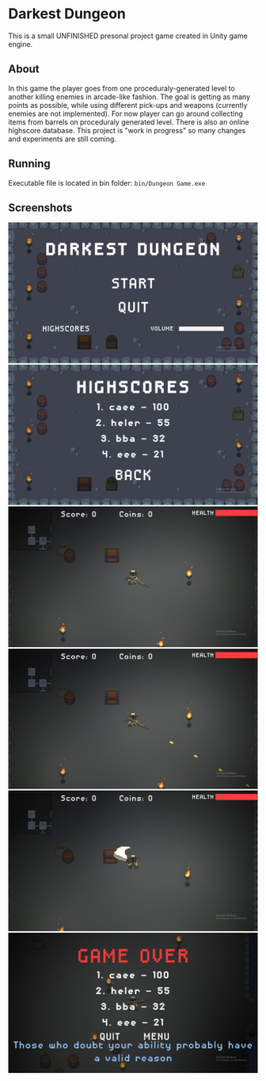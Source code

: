 # Darkest Dungeon

This is a small UNFINISHED presonal project game created in Unity game engine. 

## About

In this game the player goes from one proceduraly-generated level to another killing enemies in arcade-like fashion. The goal is getting as many points as possible, while using different pick-ups and weapons (currently enemies are not implemented).
For now player can go around collecting items from barrels on proceduraly generated level. There is also an online highscore database.
This project is "work in progress" so many changes and experiments are still coming.

## Running

Executable file is located in bin folder: ``` bin/Dungeon Game.exe ```

## Screenshots

![screenshot 1](pics/screenshot1.png)
![screenshot 2](pics/screenshot2.png)
![screenshot 3](pics/screenshot3.png)
![screenshot 4](pics/screenshot4.png)
![screenshot 5](pics/screenshot5.png)
![screenshot 6](pics/screenshot6.png)

